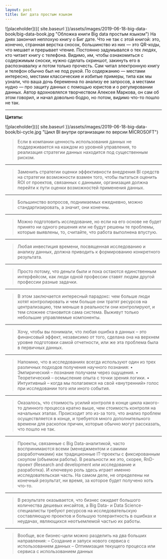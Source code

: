 ```yaml
---
layout: post
title: Биг дата простым языком
---
```


![placeholder]({{ site.baseurl }}/assets/images/2019-06-18-big-data-book/big-data-book.jpg "Обложка книги Big data простым языком")
На днях закончил неплохую книгу о Биг дате. Что не так с этой книгой: это, конечно, странная верстка сносок, большинство из них — это QR-коды, что мешает и прерывает чтение. Постоянно задумывался о тех людях, кто читает книгу с телефона. Видимо, им, чтобы ознакомиться с содержимым сноски, нужно сделать скриншот, закинуть его в распознавалку и потом только прочесть. Сам читал электронную книгу и телефон обычно был не под рукой. По содержанию — местами интересно, местами классические и избитые примеры, типа как мы узнали, что ваша дочь беременна по анализу ее запросов, а местами нудно — про защиту данных с помощью юристов и о регулировании данных. Автор вдохновлялся творчеством Алексея Маркова, он сам об этом говорил, и начал довольно бодро, но потом, видимо что-то пошло не так.

---

**Цитаты:**

![placeholder]({{ site.baseurl }}/assets/images/2019-06-18-big-data-book/bi-cycle.jpg "Цикл BI внутри организации по версии MICROSOFT")

> Если в компании ценность использования данных не поддерживается на каждом из уровней управления, то реализация стратегии данных находится под существенным риском.

***

> Заменить стратегии оценки эффективности внедрения BI средств на стратегии возможности взамен того, чтобы пытаться оценить ROI от проектов, связанных с данными, организация должна перейти к пути 
> оценки возможностей применения данных.

***

> Большинство вопросов, поднимаемых ежедневно, можно стандартизировать, а значит, они конечны.

***

> Можно подготовить исследование, но если на его основе не будет принято ни одного решения или не будут решены те проблемы, которые выявлены, то, считайте, что работа выполнена впустую.

***

> Любая инвестиция времени, посвященная исследованию и анализу данных, должна приводить к формированию конкретного результата.

***

> Просто потому, что деньги были и пока остаются единственным интерфейсом, как люди одной профессии ставят людям другой профессии разные задачки.

***

> В этом заключается интересный парадокс: чем больше люди хотят контролировать и чем больше они тратят ресурсов на централизацию, тем меньше в реальности они контролируют, и тем сложнее становится
> сама система. Выживут только небольшие управляемые компоненты.

***

> Хочу, чтобы вы понимали, что любая ошибка в данных – это финансовый эффект, независимо от того, сделана она на верхнем уровне подготовки самой отчетности, или же эта проблема была в первичных 
> данных.

***

> Напомню, что в исследованиях всегда используют один из трех различных подходов получения научного познания: 
> • Эмпирический – познание получаем через ощущения.
> • Теоретический – осмысление опыта с точки зрения логики.
> • Интуитивный – когда мы полагаемся на свой «внутренний» голос при исследовании того или иного события.

***

> Оказалось, что стоимость усилий контроля в конце цикла какого-то длинного процесса кратно выше, чем стоимость контроля на начальных этапах. Происходит это из-за того, что анализ проблем 
> осуществляется в конце, и требуется много дополнительного времени для раскопок причин, которые обычно могут рассказать, что пошло не так.

***

> Проекты, связанные с Big Data-аналитикой, часто воспринимаются всеми (менеджментом и самими разработчиками) как традиционные IT-проекты с фиксированным скоупом (объемом работы). В реальности же 
> это, скорее, RnD-проект (Research and development или исследование и разработка). И ключевую роль здесь играет именно исследовательская часть. На самом деле, не определены ни конечный
> результат, ни время, за которое будет получено хоть что-то.


***

> В результате оказывается, что бизнес ожидает большого количества дешевых инсайтов, а Big Data- и Data Science-специалисты требуют ресурсов на исследовательскую составляющую проектов и большую 
> толерантность в ошибках и неудачах, являющихся неотъемлемой частью их работы.

***

> Вообще, все бизнес-цели можно разделить на два больших направления:
> – Создание и запуск нового сервиса с использованием данных
> – Оптимизация текущего процесса или сервиса с использованием данных
